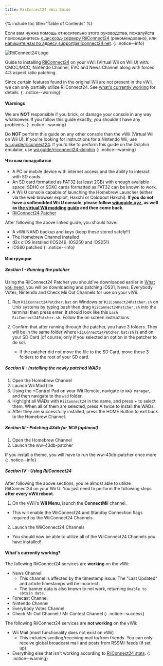 ```yaml
---
title: RiiConnect24 vWii Guide
---
```


{% include toc title="Table of Contents" %}

Если вам нужна помощь относительно этого руководства, пожалуйста присоединитесь [к дискорд-серверу RiiConnect24](https://discord.gg/rc24) (рекомендовано), или [напишите нам по адресу support@riiconnect24.net](mailto:support@riiconnect24.net).
{: .notice--info}

![RiiConnect24 Logo](/images/WiiRC24Logo.jpg)

Guide to installing [RiiConnect24](https://rc24.xyz) on your vWii (Virtual Wii on Wii U) with: CMOC/MCC, Nintendo Channel, EVC and News Channel along with forced 4:3 aspect ratio patching.

Since certain features found in the original Wii are not present in the vWii, we can only partially utilize RiiConnect24. See [what's currently working](#whats-currently-working) for details.
{: .notice--warning}

#### Warnings

We are **NOT** responsible if you brick, or damage your console in any way whatsoever. If you follow this guide exactly, you shouldn't have any problems.
{: .notice--warning}

Do **NOT** perform this guide on any other console than the vWii (Virtual Wii on Wii U). If you're looking for instructions for a Nintendo Wii, use [wii.guide/riiconnect24](riiconnect24). If you'd like to perform this guide on the Dolphin emulator, use [wii.guide/riiconnect24-dolphin](/riiconnect24-dolphin)
{: .notice--warning}

#### Что вам понадобится

* A PC or mobile device with internet access and the ability to interact with SD cards.
* An SD card formatted as FAT32 (at least 2GB) with enough available space. SDHC or SDXC cards formatted as FAT32 can be known to work.
* A Wii U console capable of launching the Homebrew Launcher (either via the web browser exploit, Haxchi or Coldboot Haxchi). **If you do not have a softmodded Wii U console, please follow [wiiuguide.xyz](https://wiiuguide.xyz), as well as [the virtual Wii modding guide](https://wiiuguide.xyz/#/vwii-modding) and then come back.**
* [RiiConnect24 Patcher](https://github.com/RiiConnect24/RiiConnect24-Patcher/releases)

After following the above linked guide, you should have:
* A vWii NAND backup and keys (keep these stored safely!!)
* The Homebrew Channel installed
* d2x cIOS installed (IOS249, IOS250 and IOS251)
* IOS80 patched
{: .notice--info}

#### Инструкции

##### Section I - Running the patcher

Using the RiiConnect24 Patcher you should've downloaded earlier in [What you need](#what-you-need), you will be downloading and patching IOS31, News, Everybody Votes, Nintendo and Check Mii Out Channels for use on your vWii.

1. Run `RiiConnect24Patcher.bat` on Windows or `RiiConnect24Patcher.sh` on Unix systems by typing bash then drag `RiiConnect24Patcher.sh` into the terminal then press enter. It should look like this `bash RiiConnect24Patcher.sh`. Follow the on screen instructions

2. Confirm that after running through the patcher, you have 3 folders. They will be in the same folder where `RiiConnect24Patcher.bat/sh` is and on your SD Card (of course, only if you selected an option in the patcher to do so).
   - If the patcher did not move the file to the SD Card, move these 3 folders to the root of your SD card.

##### Section II - Installing the newly patched WADs

1. Open the Homebrew Channel
2. Launch Wii Mod Lite
3. Using the +Control Pad on your Wii Remote, navigate to `WAD Manager`, and then navigate to the `wad` folder.
4. Highlight all WADs with `RiiConnect24` in the name, and press + to select them. When all of them are selected, press A twice to install the WADs.
5. After they are successfully installed, press the HOME Button to exit back to the Homebrew Channel.

##### Section III - Patching 43db for 16:9 (optional)

1. Open the Homebrew Channel
2. Launch the ww-43db-patcher

If you install a theme, you will have to run the ww-43db-patcher once more
{: .notice--info}

##### Section IV - Using RiiConnect24

After following the above sections, you're almost able to utilize RiiConnect24 on your Wii U. You just need to perform the following steps **after every vWii reboot**.

1. On the vWii's **Wii Menu**, launch the **ConnectMii** channel.
* This will enable the WiiConnect24 and Standby Connection flags required by the WiiConnect24 Channels.
2. Launch the WiiConnect24 Channels
* You should now be able to utilize all of the WiiConnect24 Channels you have installed!

#### What's currently working?
The following RiiConnect24 services are **working** on the vWii:
* News Channel
    * This channel is affected by the timestamp issue. The "Last Updated" and article timestamps will be incorrect.
    * The banner data is also known to not work, returning `Unable to obtain data.`
* Forecast Channel
* Nintendo Channel
* Everybody Votes Channel
* Check Mii Out Channel / Mii Contest Channel
{: .notice--success}

The following RiiConnect24 services are **not working** on the vWii:
* Wii Mail (most functionality does not exist on vWii)
    * This includes sending/receiving mail to/from friends. You can only receive global broadcast mail and posts from RSSMii feeds (if set up).
* Everything else that isn't working according to [RiiConnect24 stats](https://rc24.xyz/stats/index.html).
{: .notice--warning}
